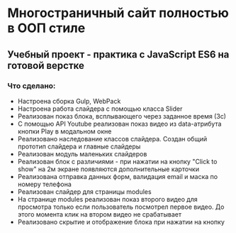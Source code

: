 # Многостраничный сайт полностью в ООП стиле
## Учебный проект - практика с JavaScript ES6 на готовой верстке

### Что сделано:
+ Настроена сборка Gulp, WebPack
+ Настроена работа слайдера с помощью класса Slider
+ Реализован показ блока, всплывающего через заданное время (3с)
+ С помощью API Youtube реализован показ видео из data-атрибута кнопки Play в модальном окне
+ Реализовано наследование классов слайдера. Создан общий прототип слайдера и главные слайдеры
+ Реализован модуль маленьких слайдеров
+ Реализован блок с различиями - при нажатии на кнопку "Click to show" на 2м экране появляются дополнительные карточки
+ Реализована отправка данных форм, валидация email и маска по номеру телефона
+ Реализован слайдер для страницы modules 
+ На странице modules реализован показ второго видео для просмотра только если пользователь посмотрел первое видео. До этого момента клик на втором видео не срабатывает
+ Реализовано скрытие и отображение блока при нажатии на кнопку
